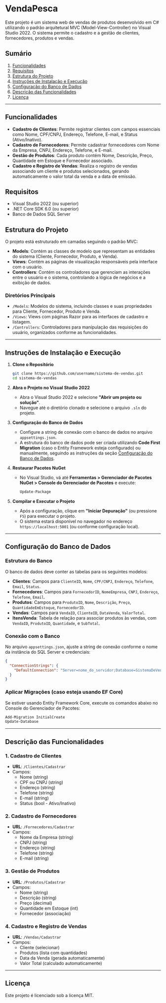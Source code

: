 # VendaPesca


Este projeto é um sistema web de vendas de produtos desenvolvido em C# utilizando o padrão arquitetural MVC (Model-View-Controller) no Visual Studio 2022. O sistema permite o cadastro e a gestão de clientes, fornecedores, produtos e vendas.

## Sumário

1. [Funcionalidades](#funcionalidades)
2. [Requisitos](#requisitos)
3. [Estrutura do Projeto](#estrutura-do-projeto)
4. [Instruções de Instalação e Execução](#instruções-de-instalação-e-execução)
5. [Configuração do Banco de Dados](#configuração-do-banco-de-dados)
6. [Descrição das Funcionalidades](#descrição-das-funcionalidades)
7. [Licença](#licença)

---

## Funcionalidades

- **Cadastro de Clientes**: Permite registrar clientes com campos essenciais como Nome, CPF/CNPJ, Endereço, Telefone, E-mail, e Status (Ativo/Inativo).
- **Cadastro de Fornecedores**: Permite cadastrar fornecedores com Nome da Empresa, CNPJ, Endereço, Telefone, e E-mail.
- **Gestão de Produtos**: Cada produto contém Nome, Descrição, Preço, Quantidade em Estoque e Fornecedor associado.
- **Cadastro e Registro de Vendas**: Realiza o registro de vendas associando um cliente e produtos selecionados, gerando automaticamente o valor total da venda e a data de emissão.

## Requisitos

- Visual Studio 2022 (ou superior)
- .NET Core SDK 6.0 (ou superior)
- Banco de Dados SQL Server

## Estrutura do Projeto

O projeto está estruturado em camadas seguindo o padrão MVC:

- **Models**: Contém as classes de modelo que representam as entidades do sistema (Cliente, Fornecedor, Produto, e Venda).
- **Views**: Contém as páginas de visualização responsáveis pela interface com o usuário.
- **Controllers**: Contém os controladores que gerenciam as interações entre o usuário e o sistema, controlando a lógica de negócios e a exibição de dados.
  
### Diretórios Principais

- `/Models`: Modelos do sistema, incluindo classes e suas propriedades para Cliente, Fornecedor, Produto e Venda.
- `/Views`: Views com páginas Razor para as interfaces de cadastro e listagem.
- `/Controllers`: Controladores para manipulação das requisições do usuário, organizados conforme as funcionalidades.
  
---

## Instruções de Instalação e Execução

1. **Clone o Repositório**
   ```bash
   git clone https://github.com/username/sistema-de-vendas.git
   cd sistema-de-vendas
   ```

2. **Abra o Projeto no Visual Studio 2022**
   - Abra o Visual Studio 2022 e selecione **"Abrir um projeto ou solução"**.
   - Navegue até o diretório clonado e selecione o arquivo `.sln` do projeto.

3. **Configuração do Banco de Dados**
   - Configure a string de conexão com o banco de dados no arquivo `appsettings.json`.
   - A estrutura do banco de dados pode ser criada utilizando **Code First Migration** (caso o Entity Framework esteja configurado) ou manualmente, seguindo as instruções da seção [Configuração do Banco de Dados](#configuração-do-banco-de-dados).

4. **Restaurar Pacotes NuGet**
   - No Visual Studio, vá até **Ferramentas > Gerenciador de Pacotes NuGet > Console do Gerenciador de Pacotes** e execute:
     ```powershell
     Update-Package
     ```

5. **Compilar e Executar o Projeto**
   - Após a configuração, clique em **"Iniciar Depuração"** (ou pressione `F5`) para executar o projeto.
   - O sistema estará disponível no navegador no endereço `https://localhost:5001` (ou conforme configuração local).

---

## Configuração do Banco de Dados

### Estrutura do Banco

O banco de dados deve conter as tabelas para os seguintes modelos:

- **Clientes**: Campos para `ClienteID`, `Nome`, `CPF/CNPJ`, `Endereço`, `Telefone`, `Email`, `Status`.
- **Fornecedores**: Campos para `FornecedorID`, `NomeEmpresa`, `CNPJ`, `Endereço`, `Telefone`, `Email`.
- **Produtos**: Campos para `ProdutoID`, `Nome`, `Descrição`, `Preço`, `QuantidadeEmEstoque`, `FornecedorID`.
- **Vendas**: Campos para `VendaID`, `ClienteID`, `DataVenda`, `ValorTotal`.
- **ItensVenda**: Tabela de relação para associar produtos às vendas, com `VendaID`, `ProdutoID`, `Quantidade`, e `SubTotal`.

### Conexão com o Banco

No arquivo `appsettings.json`, ajuste a string de conexão conforme o nome da instância do SQL Server e credenciais:

```json
{
  "ConnectionStrings": {
    "DefaultConnection": "Server=nome_do_servidor;Database=SistemaDeVendasDB;User Id=usuario;Password=senha;"
  }
}
```

### Aplicar Migrações (caso esteja usando EF Core)

Se estiver usando Entity Framework Core, execute os comandos abaixo no Console do Gerenciador de Pacotes:

```powershell
Add-Migration InitialCreate
Update-Database
```

---

## Descrição das Funcionalidades

### 1. Cadastro de Clientes

- **URL**: `/Clientes/Cadastrar`
- Campos:
  - Nome (string)
  - CPF ou CNPJ (string)
  - Endereço (string)
  - Telefone (string)
  - E-mail (string)
  - Status (bool - Ativo/Inativo)

### 2. Cadastro de Fornecedores

- **URL**: `/Fornecedores/Cadastrar`
- Campos:
  - Nome da Empresa (string)
  - CNPJ (string)
  - Endereço (string)
  - Telefone (string)
  - E-mail (string)

### 3. Gestão de Produtos

- **URL**: `/Produtos/Cadastrar`
- Campos:
  - Nome (string)
  - Descrição (string)
  - Preço (decimal)
  - Quantidade em Estoque (int)
  - Fornecedor (associação)

### 4. Cadastro e Registro de Vendas

- **URL**: `/Vendas/Cadastrar`
- Campos:
  - Cliente (selecionar)
  - Produtos (lista com quantidades)
  - Data da Venda (gerada automaticamente)
  - Valor Total (calculado automaticamente)

---

## Licença

Este projeto é licenciado sob a licença MIT.
